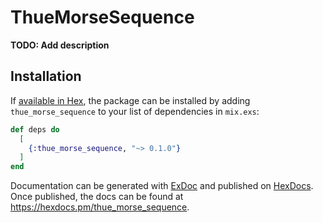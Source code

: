 # ThueMorseSequence

**TODO: Add description**

## Installation

If [available in Hex](https://hex.pm/docs/publish), the package can be installed
by adding `thue_morse_sequence` to your list of dependencies in `mix.exs`:

```elixir
def deps do
  [
    {:thue_morse_sequence, "~> 0.1.0"}
  ]
end
```

Documentation can be generated with [ExDoc](https://github.com/elixir-lang/ex_doc)
and published on [HexDocs](https://hexdocs.pm). Once published, the docs can
be found at <https://hexdocs.pm/thue_morse_sequence>.


